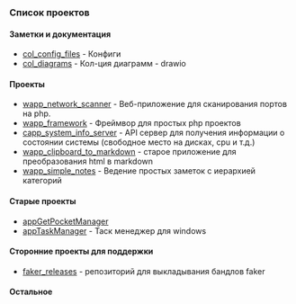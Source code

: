 ### Список проектов

#### Заметки и документация

- [col_config_files](https://github.com/hightemp/col_config_files) - Конфиги
- [col_diagrams](https://github.com/hightemp/col_diagrams) - Кол-ция диаграмм - drawio

#### Проекты

- [wapp_network_scanner](https://github.com/hightemp?tab=repositories#:~:text=wapp_network_scanner) - Веб-приложение для сканирования портов на php.
- [wapp_framework](https://github.com/hightemp/wapp_framework) - Фреймвор для простых php проектов
- [capp_system_info_server](https://github.com/hightemp/capp_system_info_server) - API сервер для получения информации о состоянии системы (свободное место на дисках, cpu и т.д.)
- [wapp_clipboard_to_markdown](https://github.com/hightemp?tab=repositories#:~:text=wapp_clipboard_to_markdown) - старое приложение для преобразования html в markdown
- [wapp_simple_notes](https://github.com/hightemp/wapp_simple_notes) - Ведение простых заметок с иерархией категорий

#### Старые проекты

- [appGetPocketManager](https://github.com/hightemp/appGetPocketManager)
- [appTaskManager](https://github.com/hightemp/appTaskManager) - Таск менеджер для windows

#### Сторонние проекты для поддержки

- [faker_releases](https://github.com/hightemp/faker_releases) - репозиторий для выкладывания бандлов faker

#### Остальное

